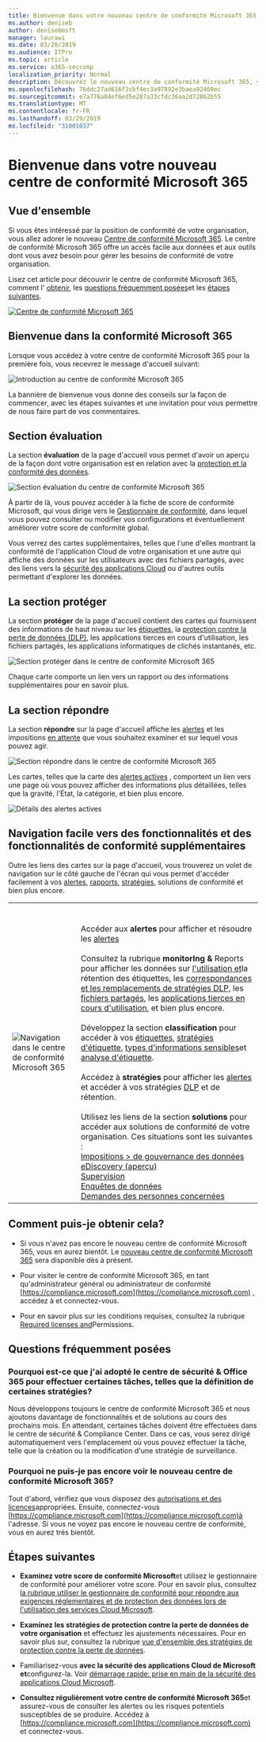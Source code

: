 ```yaml
---
title: Bienvenue dans votre nouveau centre de conformité Microsoft 365
ms.author: deniseb
author: denisebmsft
manager: laurawi
ms.date: 03/28/2019
ms.audience: ITPro
ms.topic: article
ms.service: o365-seccomp
localization_priority: Normal
description: Découvrez le nouveau centre de conformité Microsoft 365, y compris ce qu'il contient, comment l'obtenir et les étapes suivantes.
ms.openlocfilehash: 76ddc27ad616f2cbf4ec3a97892e3baea92469ec
ms.sourcegitcommit: e7a776a04ef6ed5e287a33cfdc36aa2d72862b55
ms.translationtype: MT
ms.contentlocale: fr-FR
ms.lasthandoff: 03/29/2019
ms.locfileid: "31001037"
---
```

# <a name="welcome-to-your-all-new-microsoft-365-compliance-center"></a>Bienvenue dans votre nouveau centre de conformité Microsoft 365

## <a name="overview"></a>Vue d'ensemble

Si vous êtes intéressé par la position de conformité de votre organisation, vous allez adorer le nouveau [Centre de conformité Microsoft 365](https://compliance.microsoft.com). Le centre de conformité Microsoft 365 offre un accès facile aux données et aux outils dont vous avez besoin pour gérer les besoins de conformité de votre organisation. 

Lisez cet article pour découvrir le centre de conformité Microsoft 365, comment l' [obtenir](#how-do-i-get-this), les [questions fréquemment posées](#frequently-asked-questions)et les [étapes suivantes](#next-steps).

[![Centre de conformité Microsoft 365](media/m365-compliance-center.png)](https://compliance.microsoft.com)

## <a name="welcome-to-microsoft-365-compliance"></a>Bienvenue dans la conformité Microsoft 365

Lorsque vous accédez à votre centre de conformité Microsoft 365 pour la première fois, vous recevrez le message d'accueil suivant:

![Introduction au centre de conformité Microsoft 365](media/m365-compliancecenter-welcomesteps.png)

La bannière de bienvenue vous donne des conseils sur la façon de commencer, avec les étapes suivantes et une invitation pour vous permettre de nous faire part de vos commentaires.

## <a name="the-assess-section"></a>Section évaluation

La section **évaluation** de la page d'accueil vous permet d'avoir un aperçu de la façon dont votre organisation est en relation avec la [protection et la conformité des données](protect-access-to-data-and-services.md).

![Section évaluation du centre de conformité Microsoft 365](media/m365-compliance-center-assess.png)

À partir de là, vous pouvez accéder à la fiche de score de conformité Microsoft, qui vous dirige vers le [Gestionnaire de conformité](meet-data-protection-and-regulatory-reqs-using-microsoft-cloud.md), dans lequel vous pouvez consulter ou modifier vos configurations et éventuellement améliorer votre score de conformité global.

Vous verrez des cartes supplémentaires, telles que l'une d'elles montrant la conformité de l'application Cloud de votre organisation et une autre qui affiche des données sur les utilisateurs avec des fichiers partagés, avec des liens vers la [sécurité des applications Cloud](https://docs.microsoft.com/cloud-app-security/) ou d'autres outils permettant d'explorer les données.

## <a name="the-protect-section"></a>La section protéger

La section **protéger** de la page d'accueil contient des cartes qui fournissent des informations de haut niveau sur les [étiquettes](labels.md), la [protection contre la perte de données (DLP)](data-loss-prevention-policies.md), les applications tierces en cours d'utilisation, les fichiers partagés, les applications informatiques de clichés instantanés, etc. 

![Section protéger dans le centre de conformité Microsoft 365](media/m365-compliance-center-protect.png)

Chaque carte comporte un lien vers un rapport ou des informations supplémentaires pour en savoir plus.

## <a name="the-respond-section"></a>La section répondre

La section **répondre** sur la page d'accueil affiche les [alertes](alerts.md) et les impositions [en attente](disposition-reviews.md) que vous souhaitez examiner et sur lequel vous pouvez agir.

![Section répondre dans le centre de conformité Microsoft 365](media/m365-compliance-center-respond.png)

Les cartes, telles que la carte des [alertes actives](alerts.md) , comportent un lien vers une page où vous pouvez afficher des informations plus détaillées, telles que la gravité, l'État, la catégorie, et bien plus encore.

![Détails des alertes actives](media/m365-compliance-center-alerts-details.png) 

## <a name="easy-navigation-to-more-compliance-features-and-capabilities"></a>Navigation facile vers des fonctionnalités et des fonctionnalités de conformité supplémentaires

Outre les liens des cartes sur la page d'accueil, vous trouverez un volet de navigation sur le côté gauche de l'écran qui vous permet d'accéder facilement à vos [alertes](alerts.md), [rapports](reports-in-security-and-compliance.md), [stratégies](alert-policies.md), solutions de conformité et bien plus encore. 

|  |  |
|---------|---------|
|![Navigation dans le centre de conformité Microsoft 365](media/m365-compliance-center-leftnav.png)  |<br/><br/> Accéder aux **alertes** pour afficher et résoudre les [alertes](alerts.md)<br/><br/>Consultez la rubrique **monitorIng &** Reports pour afficher les données sur [l'utilisation et](sensitivity-labels.md)la rétention des étiquettes, les [correspondances et les remplacements de stratégies DLP](view-the-dlp-reports.md), les [fichiers partagés](https://docs.microsoft.com/cloud-app-security/file-filters), les [applications tierces en cours d'utilisation](https://docs.microsoft.com/cloud-app-security/discovered-apps), et bien plus encore.<br/><br/>Développez la section **classification** pour accéder à vos [étiquettes](labels.md), [stratégies d'étiquette](sensitivity-labels.md#what-label-policies-can-do), [types d'informations sensibles](what-the-sensitive-information-types-look-for.md)et [analyse d'étiquette](view-label-activity-for-documents.md).<br/><br/>Accédez à **stratégies** pour afficher les [alertes](alerts.md) et accéder à vos stratégies [DLP](data-loss-prevention-policies.md) et de rétention. [](retention-policies.md)<br/><br/> Utilisez les liens de la section **solutions** pour accéder aux solutions de conformité de votre organisation. Ces situations sont les suivantes : <br/>[Impositions > de gouvernance des données](disposition-reviews.md)<br/>[eDiscovery (aperçu)](compliance20/overview-ediscovery-20.md)<br/>[Supervision](supervision-policies.md)<br/>[Enquêtes de données](compliance20/manage-data-spillage-incidents.md)<br/>[Demandes des personnes concernées](manage-gdpr-data-subject-requests-with-the-dsr-case-tool.md)        |


## <a name="how-do-i-get-this"></a>Comment puis-je obtenir cela?

- Si vous n'avez pas encore le nouveau centre de conformité Microsoft 365, vous en aurez bientôt. Le [nouveau centre de conformité Microsoft 365](microsoft-security-and-compliance.md#microsoft-365-compliance-center) sera disponible dès à présent.

- Pour visiter le centre de conformité Microsoft 365, en tant qu'administrateur général ou administrateur de conformité [https://compliance.microsoft.com](https://compliance.microsoft.com) , accédez à et connectez-vous. 

- Pour en savoir plus sur les conditions requises, consultez la rubrique [Required licenses and](microsoft-security-and-compliance.md#required-licenses-and-permissions)Permissions.

## <a name="frequently-asked-questions"></a>Questions fréquemment posées

### <a name="why-am-i-taken-to-the-office-365-security--compliance-center-to-perform-some-tasks-such-as-defining-certain-policies"></a>Pourquoi est-ce que j'ai adopté le centre de sécurité & Office 365 pour effectuer certaines tâches, telles que la définition de certaines stratégies?

Nous développons toujours le centre de conformité Microsoft 365 et nous ajoutons davantage de fonctionnalités et de solutions au cours des prochains mois. En attendant, certaines tâches doivent être effectuées dans le centre de sécurité & Compliance Center. Dans ce cas, vous serez dirigé automatiquement vers l'emplacement où vous pouvez effectuer la tâche, telle que la création ou la modification d'une stratégie de surveillance.

### <a name="why-dont-i-see-the-new-microsoft-365-compliance-center-yet"></a>Pourquoi ne puis-je pas encore voir le nouveau centre de conformité Microsoft 365?

Tout d'abord, vérifiez que vous disposez des [autorisations et des licences](microsoft-security-and-compliance.md#required-licenses-and-permissions)appropriées. Ensuite, connectez-vous [https://compliance.microsoft.com](https://compliance.microsoft.com)à l'adresse. Si vous ne voyez pas encore le nouveau centre de conformité, vous en aurez très bientôt.

## <a name="next-steps"></a>Étapes suivantes

- **Examinez votre score de conformité Microsoft**et utilisez le gestionnaire de conformité pour améliorer votre score. Pour en savoir plus, consultez [la rubrique utiliser le gestionnaire de conformité pour répondre aux exigences réglementaires et de protection des données lors de l'utilisation des services Cloud Microsoft](meet-data-protection-and-regulatory-reqs-using-microsoft-cloud.md).

- **Examinez les stratégies de protection contre la perte de données de votre organisation** et effectuez les ajustements nécessaires. Pour en savoir plus sur, consultez la rubrique [vue d'ensemble des stratégies de protection contre la perte de données](data-loss-prevention-policies.md). 

- Familiarisez-vous **avec la sécurité des applications Cloud de Microsoft et**configurez-la. Voir [démarrage rapide: prise en main de la sécurité des applications Cloud Microsoft](https://docs.microsoft.com/cloud-app-security/getting-started-with-cloud-app-security).  

- **Consultez régulièrement votre centre de conformité Microsoft 365**et assurez-vous de consulter les alertes ou les risques potentiels susceptibles de se produire. Accédez à [https://compliance.microsoft.com](https://compliance.microsoft.com) et connectez-vous.